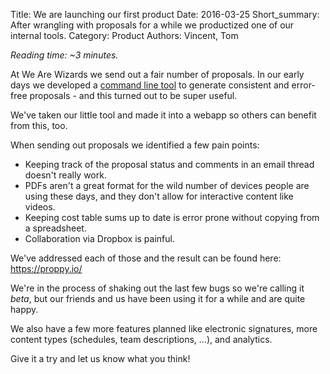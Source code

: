 Title: We are launching our first product
Date: 2016-03-25
Short_summary: After wrangling with proposals for a while we productized one of our internal tools.
Category: Product
Authors: Vincent, Tom

*Reading time: ~3 minutes.*

At We Are Wizards we send out a fair number of proposals. In our early
days we developed a
[command line tool](https://github.com/WeAreWizards/proppy) to
generate consistent and error-free proposals - and this turned out to
be super useful.

We've taken our little tool and made it into a webapp so others can
benefit from this, too.

<!-- PELICAN_END_SUMMARY -->

When sending out proposals we identified a few pain points:

* Keeping track of the proposal status and comments in an email thread
  doesn't really work.
* PDFs aren't a great format for the wild number of devices people are
  using these days, and they don't allow for interactive content like
  videos.
* Keeping cost table sums up to date is error prone without copying
  from a spreadsheet.
* Collaboration via Dropbox is painful.

We've addressed each of those and the result can be found here:
https://proppy.io/

We're in the process of shaking out the last few bugs so we're calling
it *beta*, but our friends and us have been using it for a while and
are quite happy.

We also have a few more features planned like electronic signatures,
more content types (schedules, team descriptions, ...), and analytics.

Give it a try and let us know what you think!
